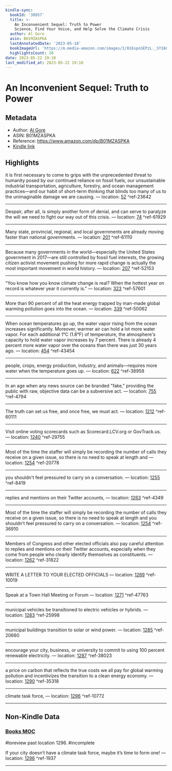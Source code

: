 ```yaml
---
kindle-sync:
  bookId: '38957'
  title: >-
    An Inconvenient Sequel: Truth to Power
    Science, Find Your Voice, and Help Solve the Climate Crisis
  author: Al Gore
  asin: B01MZASPKA
  lastAnnotatedDate: '2023-05-18'
  bookImageUrl: 'https://m.media-amazon.com/images/I/816spoSEPzL._SY160.jpg'
  highlightsCount: 20
date: 2023-05-22 19:10
last_modified_at: 2023-05-22 19:10
---
```


# An Inconvenient Sequel: Truth to Power

## Metadata

-   Author: [Al Gore](https://www.amazon.comundefined)
-   ASIN: B01MZASPKA
-   Reference: https://www.amazon.com/dp/B01MZASPKA
-   [Kindle link](kindle://book?action=open&asin=B01MZASPKA)

## Highlights

it is first necessary to come to grips with the unprecedented threat to humanity posed by our continued reliance on fossil fuels, our unsustainable industrial transportation, agriculture, forestry, and ocean management practices—and our habit of short-term thinking that blinds too many of us to the unimaginable damage we are causing. — location: [52](kindle://book?action=open&asin=B01MZASPKA&location=52) ^ref-23642

---

Despair, after all, is simply another form of denial, and can serve to paralyze the will we need to fight our way out of this crisis. — location: [74](kindle://book?action=open&asin=B01MZASPKA&location=74) ^ref-61929

---

Many state, provincial, regional, and local governments are already moving faster than national governments. — location: [201](kindle://book?action=open&asin=B01MZASPKA&location=201) ^ref-61110

---

Because many governments in the world—especially the United States government in 2017—are still controlled by fossil fuel interests, the growing citizen activist movement pushing for more rapid change is actually the most important movement in world history. — location: [207](kindle://book?action=open&asin=B01MZASPKA&location=207) ^ref-52153

---

"You know how you know climate change is real? When the hottest year on record is whatever year it currently is." — location: [323](kindle://book?action=open&asin=B01MZASPKA&location=323) ^ref-57601

---

More than 90 percent of all the heat energy trapped by man-made global warming pollution goes into the ocean. — location: [339](kindle://book?action=open&asin=B01MZASPKA&location=339) ^ref-50062

---

When ocean temperatures go up, the water vapor rising from the ocean increases significantly. Moreover, warmer air can hold a lot more water vapor. For each additional 1°C (1.8°F) of temperature, the atmosphere's capacity to hold water vapor increases by 7 percent. There is already 4 percent more water vapor over the oceans than there was just 30 years ago. — location: [454](kindle://book?action=open&asin=B01MZASPKA&location=454) ^ref-43454

---

people, crops, energy production, industry, and animals—requires more water when the temperature goes up. — location: [622](kindle://book?action=open&asin=B01MZASPKA&location=622) ^ref-38958

---

In an age when any news source can be branded "fake," providing the public with raw, objective data can be a subversive act. — location: [755](kindle://book?action=open&asin=B01MZASPKA&location=755) ^ref-4794

---

The truth can set us free, and once free, we must act. — location: [1212](kindle://book?action=open&asin=B01MZASPKA&location=1212) ^ref-60111

---

Visit online voting scorecards such as Scorecard.LCV.org or GovTrack.us. — location: [1240](kindle://book?action=open&asin=B01MZASPKA&location=1240) ^ref-29755

---

Most of the time the staffer will simply be recording the number of calls they receive on a given issue, so there is no need to speak at length and — location: [1254](kindle://book?action=open&asin=B01MZASPKA&location=1254) ^ref-20778

---

you shouldn't feel pressured to carry on a conversation. — location: [1255](kindle://book?action=open&asin=B01MZASPKA&location=1255) ^ref-8419

---

replies and mentions on their Twitter accounts, — location: [1263](kindle://book?action=open&asin=B01MZASPKA&location=1263) ^ref-4349

---

Most of the time the staffer will simply be recording the number of calls they receive on a given issue, so there is no need to speak at length and you shouldn’t feel pressured to carry on a conversation. — location: [1254](kindle://book?action=open&asin=B01MZASPKA&location=1254) ^ref-36910

---
Members of Congress and other elected officials also pay careful attention to replies and mentions on their Twitter accounts, especially when they come from people who clearly identify themselves as constituents. — location: [1262](kindle://book?action=open&asin=B01MZASPKA&location=1262) ^ref-31822

---
WRITE A LETTER TO YOUR ELECTED OFFICIALS — location: [1269](kindle://book?action=open&asin=B01MZASPKA&location=1269) ^ref-10019

---

Speak at a Town Hall Meeting or Forum — location: [1271](kindle://book?action=open&asin=B01MZASPKA&location=1271) ^ref-47763

---

municipal vehicles be transitioned to electric vehicles or hybrids. — location: [1283](kindle://book?action=open&asin=B01MZASPKA&location=1283) ^ref-25998

---

municipal buildings transition to solar or wind power. — location: [1285](kindle://book?action=open&asin=B01MZASPKA&location=1285) ^ref-20660

---

encourage your city, business, or university to commit to using 100 percent renewable electricity. — location: [1287](kindle://book?action=open&asin=B01MZASPKA&location=1287) ^ref-38023

---

a price on carbon that reflects the true costs we all pay for global warming pollution and incentivizes the transition to a clean energy economy. — location: [1290](kindle://book?action=open&asin=B01MZASPKA&location=1290) ^ref-35318

---

climate task force, — location: [1296](kindle://book?action=open&asin=B01MZASPKA&location=1296) ^ref-10772

---

## Non-Kindle Data

### [Books MOC](Books%20MOC.md)

#toreview past location 1296.
#incomplete 

If your city doesn’t have a climate task force, maybe it’s time to form one! — location: [1296](kindle://book?action=open&asin=B01MZASPKA&location=1296) ^ref-1937

---
